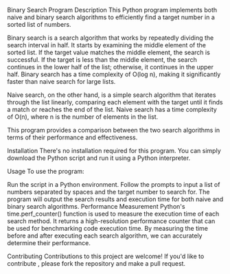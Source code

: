 Binary Search Program
Description
This Python program implements both naive and binary search algorithms to efficiently find a target number in a sorted list of numbers.

Binary search is a search algorithm that works by repeatedly dividing the search interval in half. It starts by examining the middle element of the sorted list. If the target value matches the middle element, the search is successful. If the target is less than the middle element, the search continues in the lower half of the list; otherwise, it continues in the upper half. Binary search has a time complexity of O(log n), making it significantly faster than naive search for large lists.

Naive search, on the other hand, is a simple search algorithm that iterates through the list linearly, comparing each element with the target until it finds a match or reaches the end of the list. Naive search has a time complexity of O(n), where n is the number of elements in the list.

This program provides a comparison between the two search algorithms in terms of their performance and effectiveness.

Installation
There's no installation required for this program. You can simply download the Python script and run it using a Python interpreter.

Usage
To use the program:

Run the script in a Python environment.
Follow the prompts to input a list of numbers separated by spaces and the target number to search for.
The program will output the search results and execution time for both naive and binary search algorithms.
Performance Measurement
Python's time.perf_counter() function is used to measure the execution time of each search method. It returns a high-resolution performance counter that can be used for benchmarking code execution time. By measuring the time before and after executing each search algorithm, we can accurately determine their performance.

Contributing
Contributions to this project are welcome! If you'd like to contribute , please fork the repository and make a pull request.
